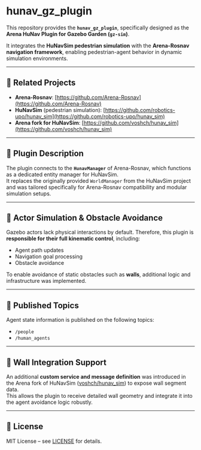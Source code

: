 # hunav_gz_plugin

This repository provides the **`hunav_gz_plugin`**, specifically designed as the **Arena HuNav Plugin for Gazebo Garden (`gz-sim`)**.

It integrates the **HuNavSim pedestrian simulation** with the **Arena-Rosnav navigation framework**, enabling pedestrian-agent behavior in dynamic simulation environments.

---

## 🔗 Related Projects

- **Arena-Rosnav**: [https://github.com/Arena-Rosnav](https://github.com/Arena-Rosnav)  
- **HuNavSim** (pedestrian simulation): [https://github.com/robotics-upo/hunav_sim](https://github.com/robotics-upo/hunav_sim)  
- **Arena fork for HuNavSim**: [https://github.com/voshch/hunav_sim](https://github.com/voshch/hunav_sim)

---

## 🧠 Plugin Description

The plugin connects to the **`HunavManager`** of Arena-Rosnav, which functions as a dedicated entity manager for HuNavSim.  
It replaces the originally provided `WorldManager` from the HuNavSim project and was tailored specifically for Arena-Rosnav compatibility and modular simulation setups.

---

## 🚶 Actor Simulation & Obstacle Avoidance

Gazebo actors lack physical interactions by default. Therefore, this plugin is **responsible for their full kinematic control**, including:

- Agent path updates
- Navigation goal processing
- Obstacle avoidance

To enable avoidance of static obstacles such as **walls**, additional logic and infrastructure was implemented.

---

## 📡 Published Topics

Agent state information is published on the following topics:

- `/people`
- `/human_agents`

---

## 🧱 Wall Integration Support

An additional **custom service and message definition** was introduced in the Arena fork of HuNavSim ([voshch/hunav_sim](https://github.com/voshch/hunav_sim)) to expose wall segment data.  
This allows the plugin to receive detailed wall geometry and integrate it into the agent avoidance logic robustly.

---

## 📜 License

MIT License – see [LICENSE](./LICENSE) for details.
